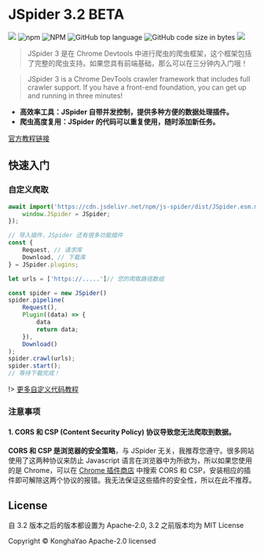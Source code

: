 # JSpider 3.2 BETA

[![](https://data.jsdelivr.com/v1/package/npm/js-spider/badge)](https://www.jsdelivr.com/package/npm/js-spider) ![npm](https://img.shields.io/npm/v/js-spider?style=flat-square) ![NPM](https://img.shields.io/npm/l/js-spider?style=flat-square) ![GitHub top language](https://img.shields.io/github/languages/top/konghayao/jspider) ![GitHub code size in bytes](https://img.shields.io/github/languages/code-size/konghayao/jspider) [![](https://gitee.com/dongzhongzhidong/jspider/badge/star.svg?theme=white)](https://gitee.com/dongzhongzhidong/jspider/)

> JSpider 3 是在 Chrome Devtools 中进行爬虫的爬虫框架，这个框架包括了完整的爬虫支持。如果您具有前端基础，那么可以在三分钟内入门哦！

> JSpider 3 is a Chrome DevTools crawler framework that includes full crawler support. If you have a front-end foundation, you can get up and running in three minutes!

-   **高效率工具：JSpider 自带并发控制，提供多种方便的数据处理插件。**
-   **爬虫高度复用：JSpider 的代码可以重复使用，随时添加新任务。**

[官方教程链接](http://dongzhongzhidong.gitee.io/jspider/)

## 快速入门

### 自定义爬取

```js
await import('https://cdn.jsdelivr.net/npm/js-spider/dist/JSpider.esm.min.js').then({JSpider}=>{
    window.JSpider = JSpider;
});

// 导入插件，JSpider 还有很多功能插件
const {
    Request, // 请求库
    Download, // 下载库
} = JSpider.plugins;

let urls = ['https://.....']// 您的爬取路径数组

const spider = new JSpider()
spider.pipeline(
    Request(),
    Plugin((data) => {
        data
        return data;
    }),
    Download()
);
spider.crawl(urls);
spider.start();
// 等待下载完成！
```

!> [更多自定义代码教程](http://dongzhongzhidong.gitee.io/jspider/)

### 注意事项

#### 1. **CORS 和 CSP (Content Security Policy) 协议导致您无法爬取到数据。**

**CORS 和 CSP 是浏览器的安全策略**，与 JSpider 无关，我推荐您遵守。很多网站使用了这两种协议来防止 Javascript 语言在浏览器中为所欲为，所以如果您使用的是 Chrome，可以在 [Chrome 插件商店](https://chrome.google.com/webstore/category/extensions?hl=zh-CN) 中搜索 CORS 和 CSP，安装相应的插件即可解除这两个协议的报错。我无法保证这些插件的安全性，所以在此不推荐。

## License

自 3.2 版本之后的版本都设置为 Apache-2.0, 3.2 之前版本均为 MIT License

Copyright © KonghaYao Apache-2.0 licensed
